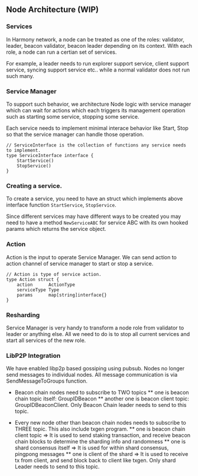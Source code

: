 ## Node Architecture (WIP)

### Services

In Harmony network, a node can be treated as one of the roles: validator, leader, beacon validator, beacon leader depending on its context. With each role, a node can run a certian set of services.

For example, a leader needs to run explorer support service, client support service, syncing support service etc.. while a normal validator does not run such many.

### Service Manager

To support such behavior, we architecture Node logic with service manager which can wait for actions which each triggers its management operation such as starting some service, stopping some service.

Each service needs to implement minimal interace behavior like Start, Stop so that the service manager can handle those operation.

```
// ServiceInterface is the collection of functions any service needs to implement.
type ServiceInterface interface {
	StartService()
	StopService()
}

```

### Creating a service.

To create a service, you need to have an struct which implements above interface function `StartService`, `StopService`.

Since different services may have different ways to be created you may need to have a method `NewServiceABC` for service ABC with its own hooked params which returns the service object.

### Action

Action is the input to operate Service Manager. We can send action to action channel of service manager to start or stop a service.

```
// Action is type of service action.
type Action struct {
	action      ActionType
	serviceType Type
	params      map[string]interface{}
}
```

### Resharding

Service Manager is very handy to transform a node role from validator to leader or anything else. All we need to do is to stop all current services and start all services of the new role.

### LibP2P Integration

We have enabled libp2p based gossiping using pubsub. Nodes no longer send messages to individual nodes.
All message communication is via SendMessageToGroups function.

* Beacon chain nodes need to subscribe to TWO topics
** one is beacon chain topic itself: GroupIDBeacon
** another one is beacon client topic: GroupIDBeaconClient. Only Beacon Chain leader needs to send to this topic.

* Every new node other than beacon chain nodes needs to subscribe to THREE topic. This also include txgen program.
** one is beacon chain client topic => It is used to send staking transaction, and receive beacon chain blocks to determine the sharding info and randomness
** one is shard consensus itself => It is used for within shard consensus, pingpong messages
** one is client of the shard => It is used to receive tx from client, and send block back to client like txgen. Only shard Leader needs to send to this topic.
